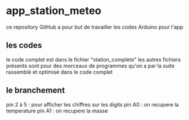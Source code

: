# app_station_meteo

ce repository GitHub a pour but de travailler les codes Arduino pour l'app 

## les codes

le code complet est dans le fichier "station_complete"
les autres fichiers présents sont pour des morceaux de programmes qu'on a par la suite rassemblé et optimisé
dans le code complet 

## le branchement 

pin 2 à 5 : pour afficher les chiffres sur les digits
pin A0 : on recupere la temperature 
pin A1 : on recupere la masse